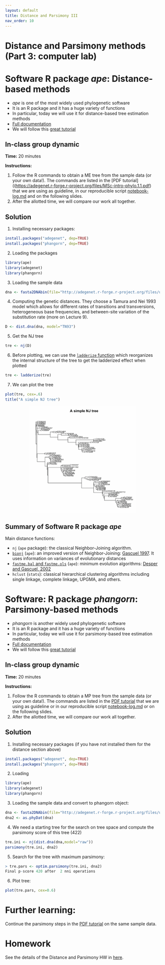 ```yaml
---
layout: default
title: Distance and Parsimony III
nav_order: 10
---
```


# Distance and Parsimony methods (Part 3: computer lab)

# Software R package _ape_: Distance-based methods

- _ape_ is one of the most widely used phylogenetic software
- It is an R package and it has a huge variety of functions
- In particular, today we will use it for distance-based tree estimation methods
- [Full documentation](http://ape-package.ird.fr/)
- We will follow this [great tutorial](https://adegenet.r-forge.r-project.org/files/MSc-intro-phylo.1.1.pdf)

## In-class group dynamic

**Time:** 20 minutes

**Instructions:** 
1. Follow the R commands to obtain a ME tree from the sample data (or your own data!). The commands are listed in the [PDF tutorial]((https://adegenet.r-forge.r-project.org/files/MSc-intro-phylo.1.1.pdf) that we are using as guideline, in our reproducible script [notebook-log.md](https://github.com/crsl4/phylogenetics-class/blob/master/exercises/notebook-log.md) and on the following slides.
2. After the allotted time, we will compare our work all together.

## Solution

1) Installing necessary packages:
```r
install.packages("adegenet", dep=TRUE)
install.packages("phangorn", dep=TRUE)
```

2) Loading the packages
```r
library(ape)
library(adegenet)
library(phangorn)
```

3) Loading the sample data
```r
dna <- fasta2DNAbin(file="http://adegenet.r-forge.r-project.org/files/usflu.fasta")
```

4) Computing the genetic distances. They choose a Tamura
and Nei 1993 model which allows for different rates of transitions and transversions, heterogeneous base frequencies, and between-site variation of the substitution rate (more on Lecture 9).
```r
D <- dist.dna(dna, model="TN93")
```

5) Get the NJ tree
```r
tre <- nj(D)
```

6) Before plotting, we can use the [`ladderize` function](https://rdrr.io/cran/ape/man/ladderize.html) which reorganizes the internal structure of the tree to get the ladderized effect when plotted
```r
tre <- ladderize(tre)
```


7) We can plot the tree
```r
plot(tre, cex=.6)
title("A simple NJ tree")
```

<div style="text-align:center"><img src="../assets/pics/nj-tree.png" width="350"/></div>


## Summary of Software R package _ape_

Main distance functions:
- `nj` (`ape` package): the classical Neighbor-Joining algorithm.
- [`bionj`](https://www.rdocumentation.org/packages/ape/versions/5.4-1/topics/BIONJ) (`ape`): an improved version of Neighbor-Joining: [Gascuel 1997](https://pubmed.ncbi.nlm.nih.gov/9254330/). It uses information on variances of evolutionary distances
- [`fastme.bal` and `fastme.ols`](https://www.rdocumentation.org/packages/ape/versions/5.4-1/topics/FastME) (`ape`): minimum evolution algorithms: [Desper and Gascuel, 2002](https://pubmed.ncbi.nlm.nih.gov/12487758/)
- `hclust` (`stats`): classical hierarchical clustering algorithms including single
linkage, complete linkage, UPGMA, and others.


# Software: R package _phangorn_: Parsimony-based methods

- _phangorn_ is another widely used phylogenetic software
- It is an R package and it has a huge variety of functions
- In particular, today we will use it for parsimony-based tree estimation methods
- [Full documentation](https://cran.r-project.org/web/packages/phangorn/vignettes/Trees.pdf)
- We will follow this [great tutorial](https://adegenet.r-forge.r-project.org/files/MSc-intro-phylo.1.1.pdf)

## In-class group dynamic

**Time:** 20 minutes

**Instructions:** 
1. Follow the R commands to obtain a MP tree from the sample data (or your own data!). The commands are listed in the [PDF tutorial]((https://adegenet.r-forge.r-project.org/files/MSc-intro-phylo.1.1.pdf)) that we are using as guideline or in our reproducible script [notebook-log.md](https://github.com/crsl4/phylogenetics-class/blob/master/exercises/notebook-log.md) or on the following slides.
2. After the allotted time, we will compare our work all together.

## Solution

1) Installing necessary packages (if you have not installed them for the distance section above)
```r
install.packages("adegenet", dep=TRUE)
install.packages("phangorn", dep=TRUE)
```

2) Loading
```r
library(ape)
library(adegenet)
library(phangorn)
```

3) Loading the sample data and convert to phangorn object:
```r
dna <- fasta2DNAbin(file="http://adegenet.r-forge.r-project.org/files/usflu.fasta")
dna2 <- as.phyDat(dna)
```

4) We need a starting tree for the search on tree space and compute the parsimony score of this tree (422)
```r
tre.ini <- nj(dist.dna(dna,model="raw"))
parsimony(tre.ini, dna2)
```

5) Search for the tree with maximum parsimony:
```r
> tre.pars <- optim.parsimony(tre.ini, dna2)
Final p-score 420 after  2 nni operations
```

6) Plot tree:
```r
plot(tre.pars, cex=0.6)
```

# Further learning:
Continue the parsimony steps in the [PDF tutorial](https://adegenet.r-forge.r-project.org/files/MSc-intro-phylo.1.1.pdf) on the same sample data.


# Homework

See the details of the Distance and Parsimony HW in [here](https://github.com/crsl4/phylogenetics-class/blob/master/exercises/hw-dist.md). 

